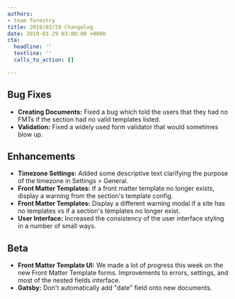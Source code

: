 ```yaml
---
authors:
- team forestry
title: 2019/03/29 Changelog
date: 2019-03-29 03:00:00 +0000
cta:
  headline: ''
  textline: ''
  calls_to_action: []

---
```

## Bug Fixes

* **Creating Documents:** Fixed a bug which told the users that they had no FMTs if the section had no valid templates listed.
* **Validation:** Fixed a widely used form validator that would sometimes blow up.

## Enhancements

* **Timezone Settings:**  Added some descriptive text clarifying the purpose of the timezone in Settings > General.
* **Front Matter Templates:** If a front matter template no longer exists, display a warning from the section's template config.
* **Front Matter Templates:** Display a different warning modal if a site has no templates vs if a section's templates no longer exist.
* **User Interface:** Increased the consistency of the user interface styling in a number of small ways.

## Beta

* **Front Matter Template UI:** We made a lot of progress this week on the new Front Matter Template forms. Improvements to errors, settings, and most of the nested fields interface.
* **Gatsby:** Don't automatically add "date" field onto new documents.